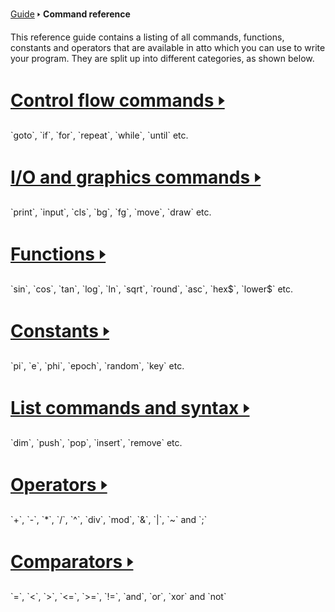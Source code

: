 [Guide](/index.md) 🢒 **Command reference**

This reference guide contains a listing of all commands, functions, constants and operators that are available in atto which you can use to write your program. They are split up into different categories, as shown below.

<h1 class="reference"><a href="/reference/control.md" class="control">Control flow commands 🢒</a></h1>
`goto`, `if`, `for`, `repeat`, `while`, `until` etc.

<h1 class="reference"><a href="/reference/io.md" class="io">I/O and graphics commands 🢒</a></h1>
`print`, `input`, `cls`, `bg`, `fg`, `move`, `draw` etc.

<h1 class="reference"><a href="/reference/functions.md" class="functions">Functions 🢒</a></h1>
`sin`, `cos`, `tan`, `log`, `ln`, `sqrt`, `round`, `asc`, `hex$`, `lower$` etc.

<h1 class="reference"><a href="/reference/constants.md" class="constants">Constants 🢒</a></h1>
`pi`, `e`, `phi`, `epoch`, `random`, `key` etc.

<h1 class="reference"><a href="/reference/lists.md" class="lists">List commands and syntax 🢒</a></h1>
`dim`, `push`, `pop`, `insert`, `remove` etc.

<h1 class="reference"><a href="/reference/operators.md" class="operators">Operators 🢒</a></h1>
`+`, `-`, `*`, `/`, `^`, `div`, `mod`, `&`, `|`, `~` and `;`

<h1 class="reference"><a href="/reference/comparators.md" class="comparators">Comparators 🢒</a></h1>
`=`, `<`, `>`, `<=`, `>=`, `!=`, `and`, `or`, `xor` and `not`